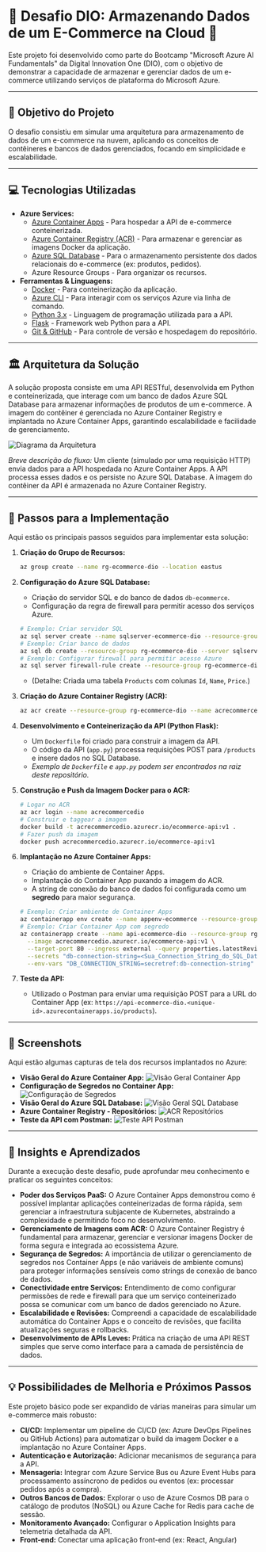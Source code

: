 # 🚀 Desafio DIO: Armazenando Dados de um E-Commerce na Cloud 🛒

Este projeto foi desenvolvido como parte do Bootcamp "Microsoft Azure AI Fundamentals" da Digital Innovation One (DIO), com o objetivo de demonstrar a capacidade de armazenar e gerenciar dados de um e-commerce utilizando serviços de plataforma do Microsoft Azure.

---

## 🎯 Objetivo do Projeto

O desafio consistiu em simular uma arquitetura para armazenamento de dados de um e-commerce na nuvem, aplicando os conceitos de contêineres e bancos de dados gerenciados, focando em simplicidade e escalabilidade.

---

## 💻 Tecnologias Utilizadas

* **Azure Services:**
    * [Azure Container Apps](https://azure.microsoft.com/services/container-apps/) - Para hospedar a API de e-commerce conteinerizada.
    * [Azure Container Registry (ACR)](https://azure.microsoft.com/services/container-registry/) - Para armazenar e gerenciar as imagens Docker da aplicação.
    * [Azure SQL Database](https://azure.microsoft.com/services/sql-database/) - Para o armazenamento persistente dos dados relacionais do e-commerce (ex: produtos, pedidos).
    * Azure Resource Groups - Para organizar os recursos.
* **Ferramentas & Linguagens:**
    * [Docker](https://www.docker.com/) - Para conteinerização da aplicação.
    * [Azure CLI](https://docs.microsoft.com/cli/azure/install-azure-cli) - Para interagir com os serviços Azure via linha de comando.
    * [Python 3.x](https://www.python.org/) - Linguagem de programação utilizada para a API.
    * [Flask](https://flask.palletsprojects.com/en/2.0.x/) - Framework web Python para a API.
    * [Git & GitHub](https://github.com/) - Para controle de versão e hospedagem do repositório.

---

## 🏛️ Arquitetura da Solução

A solução proposta consiste em uma API RESTful, desenvolvida em Python e conteinerizada, que interage com um banco de dados Azure SQL Database para armazenar informações de produtos de um e-commerce. A imagem do contêiner é gerenciada no Azure Container Registry e implantada no Azure Container Apps, garantindo escalabilidade e facilidade de gerenciamento.

![Diagrama da Arquitetura](link_para_sua_imagem_de_diagrama.png)

_Breve descrição do fluxo:_ Um cliente (simulado por uma requisição HTTP) envia dados para a API hospedada no Azure Container Apps. A API processa esses dados e os persiste no Azure SQL Database. A imagem do contêiner da API é armazenada no Azure Container Registry.

---

## 🚀 Passos para a Implementação

Aqui estão os principais passos seguidos para implementar esta solução:

1.  **Criação do Grupo de Recursos:**
    ```bash
    az group create --name rg-ecommerce-dio --location eastus
    ```
2.  **Configuração do Azure SQL Database:**
    * Criação do servidor SQL e do banco de dados `db-ecommerce`.
    * Configuração da regra de firewall para permitir acesso dos serviços Azure.
    ```bash
    # Exemplo: Criar servidor SQL
    az sql server create --name sqlserver-ecommerce-dio --resource-group rg-ecommerce-dio --location eastus --admin-user <seu_admin> --admin-password <sua_senha_segura>
    # Exemplo: Criar banco de dados
    az sql db create --resource-group rg-ecommerce-dio --server sqlserver-ecommerce-dio --name db-ecommerce --edition GeneralPurpose --family Gen5 --capacity 2
    # Exemplo: Configurar firewall para permitir acesso Azure
    az sql server firewall-rule create --resource-group rg-ecommerce-dio --server sqlserver-ecommerce-dio --name AllowAzureServices --start-ip-address 0.0.0.0 --end-ip-address 0.0.0.0
    ```
    * (Detalhe: Criada uma tabela `Products` com colunas `Id`, `Name`, `Price`.)

3.  **Criação do Azure Container Registry (ACR):**
    ```bash
    az acr create --resource-group rg-ecommerce-dio --name acrecommercedio --sku Basic
    ```
4.  **Desenvolvimento e Conteinerização da API (Python Flask):**
    * Um `Dockerfile` foi criado para construir a imagem da API.
    * O código da API (`app.py`) processa requisições POST para `/products` e insere dados no SQL Database.
    * _Exemplo de `Dockerfile` e `app.py` podem ser encontrados na raiz deste repositório._

5.  **Construção e Push da Imagem Docker para o ACR:**
    ```bash
    # Logar no ACR
    az acr login --name acrecommercedio
    # Construir e taggear a imagem
    docker build -t acrecommercedio.azurecr.io/ecommerce-api:v1 .
    # Fazer push da imagem
    docker push acrecommercedio.azurecr.io/ecommerce-api:v1
    ```
6.  **Implantação no Azure Container Apps:**
    * Criação do ambiente de Container Apps.
    * Implantação do Container App puxando a imagem do ACR.
    * A string de conexão do banco de dados foi configurada como um **segredo** para maior segurança.
    ```bash
    # Exemplo: Criar ambiente de Container Apps
    az containerapp env create --name appenv-ecommerce --resource-group rg-ecommerce-dio --location eastus
    # Exemplo: Criar Container App com segredo
    az containerapp create --name api-ecommerce-dio --resource-group rg-ecommerce-dio --environment appenv-ecommerce \
      --image acrecommercedio.azurecr.io/ecommerce-api:v1 \
      --target-port 80 --ingress external --query properties.latestRevisionFqdn \
      --secrets "db-connection-string=<Sua_Connection_String_do_SQL_Database>" \
      --env-vars "DB_CONNECTION_STRING=secretref:db-connection-string"
    ```
7.  **Teste da API:**
    * Utilizado o Postman para enviar uma requisição POST para a URL do Container App (ex: `https://api-ecommerce-dio.<unique-id>.azurecontainerapps.io/products`).

---

## 📸 Screenshots

Aqui estão algumas capturas de tela dos recursos implantados no Azure:

* **Visão Geral do Azure Container App:**
    ![Visão Geral Container App](assets/containerapp_overview.png)
* **Configuração de Segredos no Container App:**
    ![Configuração de Segredos](assets/containerapp_secrets.png)
* **Visão Geral do Azure SQL Database:**
    ![Visão Geral SQL Database](assets/sqldb_overview.png)
* **Azure Container Registry - Repositórios:**
    ![ACR Repositórios](assets/acr_repositories.png)
* **Teste da API com Postman:**
    ![Teste API Postman](assets/api_postman_test.png)

---

## 🧠 Insights e Aprendizados

Durante a execução deste desafio, pude aprofundar meu conhecimento e praticar os seguintes conceitos:

* **Poder dos Serviços PaaS:** O Azure Container Apps demonstrou como é possível implantar aplicações conteinerizadas de forma rápida, sem gerenciar a infraestrutura subjacente de Kubernetes, abstraindo a complexidade e permitindo foco no desenvolvimento.
* **Gerenciamento de Imagens com ACR:** O Azure Container Registry é fundamental para armazenar, gerenciar e versionar imagens Docker de forma segura e integrada ao ecossistema Azure.
* **Segurança de Segredos:** A importância de utilizar o gerenciamento de segredos nos Container Apps (e não variáveis de ambiente comuns) para proteger informações sensíveis como strings de conexão de banco de dados.
* **Conectividade entre Serviços:** Entendimento de como configurar permissões de rede e firewall para que um serviço conteinerizado possa se comunicar com um banco de dados gerenciado no Azure.
* **Escalabilidade e Revisões:** Compreendi a capacidade de escalabilidade automática do Container Apps e o conceito de revisões, que facilita atualizações seguras e rollbacks.
* **Desenvolvimento de APIs Leves:** Prática na criação de uma API REST simples que serve como interface para a camada de persistência de dados.

---

## 💡 Possibilidades de Melhoria e Próximos Passos

Este projeto básico pode ser expandido de várias maneiras para simular um e-commerce mais robusto:

* **CI/CD:** Implementar um pipeline de CI/CD (ex: Azure DevOps Pipelines ou GitHub Actions) para automatizar o build da imagem Docker e a implantação no Azure Container Apps.
* **Autenticação e Autorização:** Adicionar mecanismos de segurança para a API.
* **Mensageria:** Integrar com Azure Service Bus ou Azure Event Hubs para processamento assíncrono de pedidos ou eventos (ex: processar pedidos após a compra).
* **Outros Bancos de Dados:** Explorar o uso de Azure Cosmos DB para o catálogo de produtos (NoSQL) ou Azure Cache for Redis para cache de sessão.
* **Monitoramento Avançado:** Configurar o Application Insights para telemetria detalhada da API.
* **Front-end:** Conectar uma aplicação front-end (ex: React, Angular)
